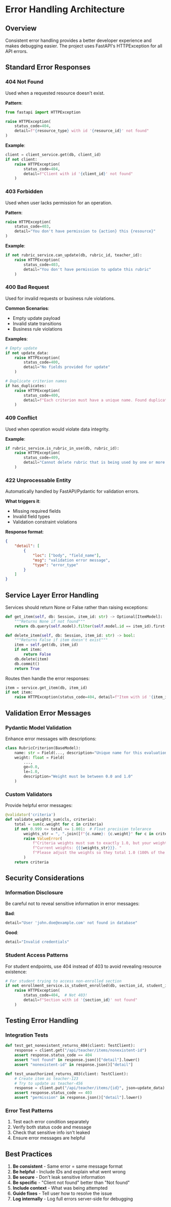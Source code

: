 # Error Handling Architecture

## Overview
Consistent error handling provides a better developer experience and makes debugging easier. The project uses FastAPI's HTTPException for all API errors.

## Standard Error Responses

### 404 Not Found
Used when a requested resource doesn't exist.

**Pattern**:
```python
from fastapi import HTTPException

raise HTTPException(
    status_code=404,
    detail=f"{resource_type} with id '{resource_id}' not found"
)
```

**Example**:
```python
client = client_service.get(db, client_id)
if not client:
    raise HTTPException(
        status_code=404,
        detail=f"Client with id '{client_id}' not found"
    )
```

### 403 Forbidden
Used when user lacks permission for an operation.

**Pattern**:
```python
raise HTTPException(
    status_code=403,
    detail="You don't have permission to {action} this {resource}"
)
```

**Example**:
```python
if not rubric_service.can_update(db, rubric_id, teacher_id):
    raise HTTPException(
        status_code=403,
        detail="You don't have permission to update this rubric"
    )
```

### 400 Bad Request
Used for invalid requests or business rule violations.

**Common Scenarios**:
- Empty update payload
- Invalid state transitions
- Business rule violations

**Examples**:
```python
# Empty update
if not update_data:
    raise HTTPException(
        status_code=400,
        detail="No fields provided for update"
    )

# Duplicate criterion names
if has_duplicates:
    raise HTTPException(
        status_code=400,
        detail=f"Each criterion must have a unique name. Found duplicate: {duplicate_name}"
    )
```

### 409 Conflict
Used when operation would violate data integrity.

**Example**:
```python
if rubric_service.is_rubric_in_use(db, rubric_id):
    raise HTTPException(
        status_code=409,
        detail="Cannot delete rubric that is being used by one or more sessions"
    )
```

### 422 Unprocessable Entity
Automatically handled by FastAPI/Pydantic for validation errors.

**What triggers it**:
- Missing required fields
- Invalid field types
- Validation constraint violations

**Response format**:
```json
{
    "detail": [
        {
            "loc": ["body", "field_name"],
            "msg": "validation error message",
            "type": "error_type"
        }
    ]
}
```

## Service Layer Error Handling

Services should return None or False rather than raising exceptions:

```python
def get_item(self, db: Session, item_id: str) -> Optional[ItemModel]:
    """Returns None if not found"""
    return db.query(self.model).filter(self.model.id == item_id).first()

def delete_item(self, db: Session, item_id: str) -> bool:
    """Returns False if item doesn't exist"""
    item = self.get(db, item_id)
    if not item:
        return False
    db.delete(item)
    db.commit()
    return True
```

Routes then handle the error responses:

```python
item = service.get_item(db, item_id)
if not item:
    raise HTTPException(status_code=404, detail=f"Item with id '{item_id}' not found")
```

## Validation Error Messages

### Pydantic Model Validation
Enhance error messages with descriptions:

```python
class RubricCriterion(BaseModel):
    name: str = Field(..., description="Unique name for this evaluation criterion")
    weight: float = Field(
        ..., 
        ge=0.0, 
        le=1.0,
        description="Weight must be between 0.0 and 1.0"
    )
```

### Custom Validators
Provide helpful error messages:

```python
@validator('criteria')
def validate_weights_sum(cls, criteria):
    total = sum(c.weight for c in criteria)
    if not 0.999 <= total <= 1.001:  # Float precision tolerance
        weights_str = ", ".join([f"{c.name}: {c.weight}" for c in criteria])
        raise ValueError(
            f"Criteria weights must sum to exactly 1.0, but your weights sum to {total:.3f}. "
            f"Current weights: {{{weights_str}}}. "
            f"Please adjust the weights so they total 1.0 (100% of the evaluation)."
        )
    return criteria
```

## Security Considerations

### Information Disclosure
Be careful not to reveal sensitive information in error messages:

**Bad**:
```python
detail="User 'john.doe@example.com' not found in database"
```

**Good**:
```python
detail="Invalid credentials"
```

### Student Access Patterns
For student endpoints, use 404 instead of 403 to avoid revealing resource existence:

```python
# For student trying to access non-enrolled section
if not enrollment_service.is_student_enrolled(db, section_id, student_id):
    raise HTTPException(
        status_code=404,  # Not 403!
        detail=f"Section with id '{section_id}' not found"
    )
```

## Testing Error Handling

### Integration Tests
```python
def test_get_nonexistent_returns_404(client: TestClient):
    response = client.get("/api/teacher/items/nonexistent-id")
    assert response.status_code == 404
    assert "not found" in response.json()["detail"].lower()
    assert "nonexistent-id" in response.json()["detail"]

def test_unauthorized_returns_403(client: TestClient):
    # Create item as teacher-123
    # Try to update as teacher-456
    response = client.put("/api/teacher/items/{id}", json=update_data)
    assert response.status_code == 403
    assert "permission" in response.json()["detail"].lower()
```

### Error Test Patterns
1. Test each error condition separately
2. Verify both status code and message
3. Check that sensitive info isn't leaked
4. Ensure error messages are helpful

## Best Practices

1. **Be consistent** - Same error = same message format
2. **Be helpful** - Include IDs and explain what went wrong
3. **Be secure** - Don't leak sensitive information
4. **Be specific** - "Client not found" better than "Not found"
5. **Include context** - What was being attempted
6. **Guide fixes** - Tell user how to resolve the issue
7. **Log internally** - Log full errors server-side for debugging